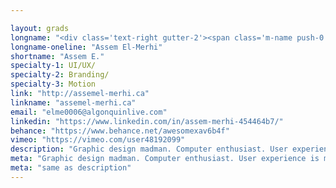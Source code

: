 ```yaml
---

layout: grads
longname: "<div class='text-right gutter-2'><span class='m-name push-0'>Assem<br>El-Merhi</span></div>"
longname-oneline: "Assem El-Merhi"
shortname: "Assem E."
specialty-1: UI/UX/
specialty-2: Branding/
specialty-3: Motion
link: "http://assemel-merhi.ca"
linkname: "assemel-merhi.ca"
email: "elme0006@algonquinlive.com"
linkedin: "https://www.linkedin.com/in/assem-merhi-454464b7/"
behance: "https://www.behance.net/awesomexav6b4f"
vimeo: "https://vimeo.com/user48192099"
description: "Graphic design madman. Computer enthusiast. User experience is my motto."
meta: "Graphic design madman. Computer enthusiast. User experience is my motto."
meta: "same as description"
---
```

